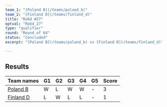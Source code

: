 ```yaml
---
team_1: "[Poland B](/teams/poland_b)"
team_2: "[Finland D](/teams/finland_d)"
title: "Ro64 #27"
optval: "Ro64_27"
type: "qualifier"
round: "Round of 64"
status: "Concluded"
excerpt: "[Poland B](/teams/poland_b) vs [Finland D](/teams/finland_d)"

---
```

## Results

| Team names | G1 | G2 | G3 | G4 | G5 | Score |
| -- | -- | -- | -- | -- | -- | -- |
| [Poland B](/teams/poland_b) | W | L | W | W | - | 3 |
| [Finland D](/teams/finland_d) | L | W | L | L | - | 1 |
